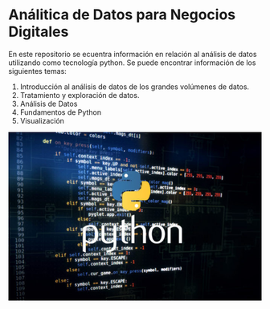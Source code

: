 # Análitica de Datos para Negocios Digitales

En este repositorio se ecuentra información en relación al análisis de datos utilizando como tecnología python.
Se puede encontrar información de los siguientes temas:

1. Introducción al análisis de datos de los grandes volúmenes de datos.
1. Tratamiento y exploración de datos.
1. Análisis de Datos
1. Fundamentos de Python
1. Visualización

![Análitica de Datos](./img/analitica%20de%20datos.jpg)
